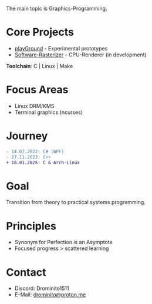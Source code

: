 The main topic is Graphics-Programming.

# Core Projects
- [playGround](https://github.com/Drominito/playGround) - Experimental prototypes
- [Software-Rasterizer](https://github.com/Drominito/Drominito) - CPU-Renderer (in development)

**Toolchain**: C | Linux | Make

# Focus Areas
- Linux DRM/KMS
- Terminal graphics (ncurses)

# Journey
```diff
- 14.07.2022: C# (WPF)
- 27.11.2023: C++ 
+ 18.01.2025: C & Arch-Linux
```

# Goal
Transition from theory to practical systems programming.

# Principles
- Synonym for Perfection is an Asymptote
- Focused progress > scattered learning

# Contact
- Discord: Drominito1511
- E-Mail: drominito@proton.me
